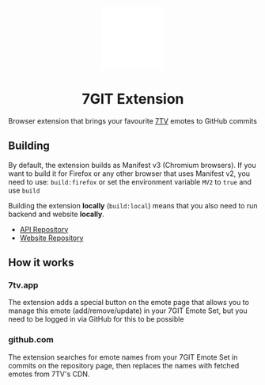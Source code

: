 <p align="center">
  <picture>
    <img src="public/logo.svg" height="128" />
  </picture>
  <h1 align="center">7GIT Extension</h1>
</p>

Browser extension that brings your favourite [7TV](https://7tv.app) emotes to GitHub commits

## Building

By default, the extension builds as Manifest v3 (Chromium browsers).
If you want to build it for Firefox or any other browser that uses Manifest v2, you need to use: `build:firefox` or set the environment variable `MV2` to `true` and use `build`

Building the extension **locally** (`build:local`) means that you also need to run backend and website **locally**.

- [API Repository](https://github.com/szymonbvg/7GIT-Backend)
- [Website Repository](https://github.com/szymonbvg/7GIT-Website)

## How it works

### 7tv.app

The extension adds a special button on the emote page that allows you to manage this emote (add/remove/update) in your 7GIT Emote Set, but you need to be logged in via GitHub for this to be possible

### github.com

The extension searches for emote names from your 7GIT Emote Set in commits on the repository page, then replaces the names with fetched emotes from 7TV's CDN.